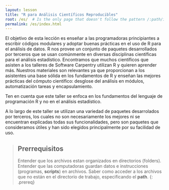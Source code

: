 ```yaml
---
layout: lesson
title: "R para Análisis Científicos Reproducibles"
root: /es/  # Is the only page that doesn't follow the pattern /:path/index.html
permalink: /es/index.html
---
```

El objetivo de esta lección es enseñar a las programadoras principiantes a escribir códigos modulares y adoptar buenas prácticas en el uso de R para el análisis de datos. R nos provee un conjunto de paquetes desarrollados por terceros que se usan comúnmente en diversas disciplinas científicas para el análisis estadístico. Encontramos que muchos científicos que asisten a los talleres de Software Carpentry utilizan R y quieren aprender más. Nuestros materiales son relevantes ya que proporcionan a los asistentes una base sólida en los fundamentos de R y enseñan las mejores prácticas del cómputo científico: desglose del análisis en módulos,
automatización tareas y encapsulamiento.

Ten en cuenta que este taller se enfoca en los fundamentos del lenguaje de programación R y no en el análisis estadístico.

A lo largo de este taller se utilizan una variedad de paquetes desarrolados por terceros, los cuales no son necesariamente los mejores ni se encuentran explicadas todas sus funcionalidades, pero son paquetes que consideramos útiles y han sido elegidos principalmente por su facilidad de uso.

> ## Prerrequisitos
>
> Entender que los archivos estan organizados en directorios (folders).
> Entender que las computadoras guardan datos e instrucciones (programas, **scripts**) en archivos.
> Saber como acceder a los archivos que no están en el directorio de trabajo, especificando el **path**.
{: .prereq}

[gapminder]: http://www.gapminder.org/
[lesson-example]: https://swcarpentry.github.io/lesson-example
